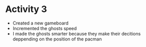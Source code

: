 # Activity 3

- Created a new gameboard
- Incremented the ghosts speed 
- I made the ghosts smarter because they make their decitions deppending on the position of the pacman
